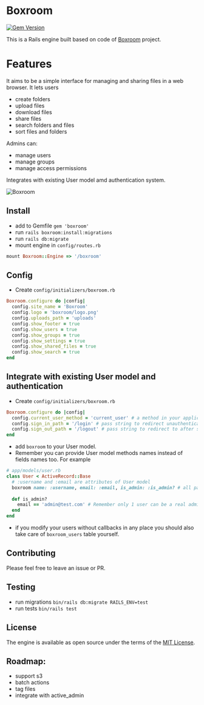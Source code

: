 # Boxroom
[![Gem Version](https://badge.fury.io/rb/boxroom.svg)](https://badge.fury.io/rb/boxroom)

This is a Rails engine built based on code of [Boxroom](https://github.com/mischa78/boxroom) project.

# Features
It aims to be a simple interface for managing and
sharing files in a web browser. It lets users 
- create folders
- upload files
- download files
- share files
- search folders and files 
- sort files and folders

Admins can:
- manage users
- manage groups
- manage access permissions

Integrates with existing User model amd authentication system.

![Boxroom](https://res.cloudinary.com/skoba/image/upload/v1518819948/Boxroom_vzqhre.png)

## Install
- add to Gemfile `gem 'boxroom'`
- run `rails boxroom:install:migrations`
- run `rails db:migrate`
- mount engine in `config/routes.rb`
```ruby
mount Boxroom::Engine => '/boxroom'
```

## Config
- Create `config/initializers/boxroom.rb`
```ruby
Boxroom.configure do |config|
  config.site_name = 'Boxroom'
  config.logo = 'boxroom/logo.png'
  config.uploads_path = 'uploads'
  config.show_footer = true
  config.show_users = true
  config.show_groups = true
  config.show_settings = true
  config.show_shared_files = true
  config.show_search = true
end
```

## Integrate with existing User model and authentication
- Create `config/initializers/boxroom.rb`
```ruby
Boxroom.configure do |config|
  config.current_user_method = 'current_user' # a method in your application, which returns authenticated User, Boxroom's authentication is disabled
  config.sign_in_path = '/login' # pass string to redirect unauthenticated user to
  config.sign_out_path = '/logout' # pass string to redirect to after sign out, '/dashboard' for example. Or it could be sign out page of you main app
end
```
- add `boxroom` to your User model.
- Remember you can provide User model methods names instead of fields names too. For example
```ruby
# app/models/user.rb
class User < ActiveRecord::Base
  # :username and :email are attributes of User model
  boxroom name: :username, email: :email, is_admin: :is_admin? # all params are required
  
  def is_admin?
    email == 'admin@test.com' # Remember only 1 user can be a real admin
  end
end
```
- if you modify your users without callbacks in any place you should also take care of `boxroom_users` table yourself.

## Contributing
Please feel free to leave an issue or PR.

## Testing
- run migrations `bin/rails db:migrate RAILS_ENV=test`
- run tests `bin/rails test`

## License
The engine is available as open source under the terms of the [MIT License](http://opensource.org/licenses/MIT).

## Roadmap:
- support s3
- batch actions
- tag files
- integrate with active_admin
